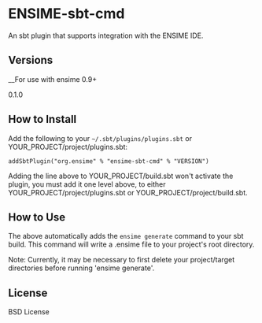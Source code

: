 # ENSIME-sbt-cmd 
An sbt plugin that supports integration with the ENSIME IDE.


## Versions

__For use with ensime 0.9+

0.1.0


## How to Install
Add the following to your `~/.sbt/plugins/plugins.sbt` or YOUR_PROJECT/project/plugins.sbt:

    addSbtPlugin("org.ensime" % "ensime-sbt-cmd" % "VERSION")

Adding the line above to YOUR_PROJECT/build.sbt won't activate the plugin, you must add it one level above, to either YOUR_PROJECT/project/plugins.sbt or YOUR_PROJECT/project/build.sbt.

## How to Use
The above automatically adds the `ensime generate` command to your sbt build. This command will write a .ensime file to your project's root directory.

Note: Currently, it may be necessary to first delete your project/target directories before running 'ensime generate'.

## License
BSD License
